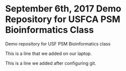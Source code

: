 # September 6th, 2017 Demo Repository for USFCA PSM Bioinformatics Class
Demo repository for USF PSM Bioinformatics class

This is a line that we added on our laptop.

This is a line we added after configuring git.
